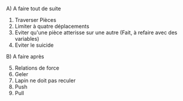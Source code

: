 A) A faire tout de suite 
  1. Traverser Pièces 
  2. Limiter à quatre déplacements
  3. Eviter qu'une pièce atterisse sur une autre (Fait, à refaire avec des variables)
  4. Eviter le suicide


B) A faire après

  5. Relations de force
  6. Geler
  7. Lapin ne doit pas reculer
  8. Push
  9. Pull
